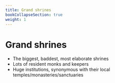 ```yaml
---
title: Grand shrines
bookCollapseSection: true
weight: 1
---
```


# Grand shrines

- The biggest, baddest, most elaborate shrines
- Lots of resident monks and keepers
- Huge institutions, synonymous with their local temples/monasteries/sanctuaries

